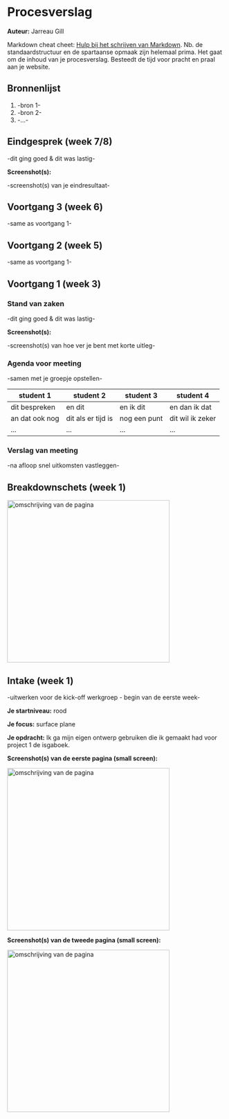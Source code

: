 # Procesverslag
**Auteur:** Jarreau Gill

Markdown cheat cheet: [Hulp bij het schrijven van Markdown](https://github.com/adam-p/markdown-here/wiki/Markdown-Cheatsheet). Nb. de standaardstructuur en de spartaanse opmaak zijn helemaal prima. Het gaat om de inhoud van je procesverslag. Besteedt de tijd voor pracht en praal aan je website.



## Bronnenlijst
1. -bron 1-
2. -bron 2-
3. -...-



## Eindgesprek (week 7/8)

-dit ging goed & dit was lastig-

**Screenshot(s):**

-screenshot(s) van je eindresultaat-



## Voortgang 3 (week 6)

-same as voortgang 1-



## Voortgang 2 (week 5)

-same as voortgang 1-



## Voortgang 1 (week 3)

### Stand van zaken

-dit ging goed & dit was lastig-

**Screenshot(s):**

-screenshot(s) van hoe ver je bent met korte uitleg-

### Agenda voor meeting

-samen met je groepje opstellen-

| student 1      | student 2          | student 3    | student 4        |
| ---            | ---                | ---          | ---              |
| dit bespreken  | en dit             | en ik dit    | en dan ik dat    |
| an dat ook nog | dit als er tijd is | nog een punt | dit wil ik zeker |
| ...            | ...                | ...          | ...              |

### Verslag van meeting

-na afloop snel uitkomsten vastleggen-



## Breakdownschets (week 1)

<img src="images/breakdownschets.jpg" width="375px" alt="omschrijving van de pagina">



## Intake (week 1)
-uitwerken voor de kick-off werkgroep - begin van de eerste week-

**Je startniveau:** rood

**Je focus:** surface plane

**Je opdracht:** Ik ga mijn eigen ontwerp gebruiken die ik gemaakt had voor project 1 de isgaboek.

**Screenshot(s) van de eerste pagina (small screen):**

<img src="images/isgasrc1.png" width="375px" alt="omschrijving van de pagina">

**Screenshot(s) van de tweede pagina (small screen):**

<img src="images/isgasrc2.png" width="375px" alt="omschrijving van de pagina">
